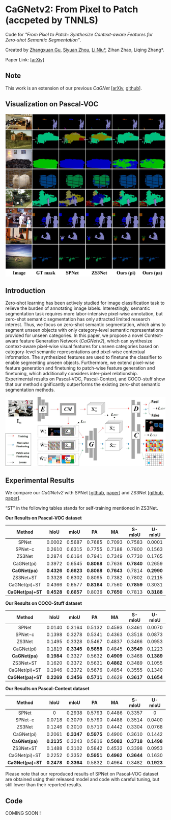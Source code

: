 # CaGNetv2: From Pixel to Patch (accpeted by TNNLS)

Code for *"From Pixel to Patch: Synthesize Context-aware Features for Zero-shot Semantic Segmentation"*.

Created by [Zhangxuan Gu](https://github.com/zhangxgu), [Siyuan Zhou](https://github.com/Siyuan-Zhou), [Li Niu\*](https://github.com/ustcnewly), Zihan Zhao, Liqing Zhang\*.

Paper Link: [[arXiv]](https://arxiv.org/abs/2009.12232)

## Note

This work is an extension of our previous *CaGNet* \[[arXiv](http://arxiv.org/abs/2008.06893), [github](https://github.com/bcmi/CaGNet-Zero-Shot-Semantic-Segmentation)\].

## Visualization on Pascal-VOC

[![Visualization on Pascal-VOC](https://github.com/bcmi/CaGNetv2-Zero-Shot-Semantic-Segmentation/blob/master/figures/visualization.JPG?raw=true)](https://github.com/bcmi/CaGNetv2-Zero-Shot-Semantic-Segmentation/blob/master/figures/visualization.JPG?raw=true)

## Introduction

Zero-shot learning has been actively studied for image classification task to relieve the burden of annotating image labels. Interestingly, semantic segmentation task requires more labor-intensive pixel-wise annotation, but zero-shot semantic segmentation has only attracted limited research interest. Thus, we focus on zero-shot semantic segmentation, which aims to segment unseen objects with only category-level semantic representations provided for unseen categories. In this paper, we propose a novel Context-aware feature Generation Network (*CaGNetv2*), which can synthesize context-aware pixel-wise visual features for unseen categories based on category-level semantic representations and pixel-wise contextual information. The synthesized features are used to finetune the classifier to enable segmenting unseen objects. Furthermore, we extend pixel-wise feature generation and finetuning to patch-wise feature generation and finetuning, which additionally considers inter-pixel relationship. Experimental results on Pascal-VOC, Pascal-Context, and COCO-stuff show that our method significantly outperforms the existing zero-shot semantic segmentation methods.

[![Overview of Our CaGNet](https://github.com/bcmi/CaGNetv2-Zero-Shot-Semantic-Segmentation/blob/master/figures/overview.JPG?raw=true)](https://github.com/bcmi/CaGNetv2-Zero-Shot-Semantic-Segmentation/blob/master/figures/overview.JPG?raw=true)

## Experimental Results

We compare our *CaGNetv2* with SPNet \[[github](https://github.com/subhc/SPNet), [paper](https://ieeexplore.ieee.org/document/8953827)\] and ZS3Net \[[github](https://github.com/valeoai/ZS3), [paper](https://arxiv.org/pdf/1906.00817.pdf)\].

“ST” in the following tables stands for self-training mentioned in ZS3Net.

**Our Results on Pascal-VOC dataset**

|    Method     |    hIoU    |    mIoU    |     PA     |     MA     |   S-mIoU   |   U-mIoU   |    U-PA    |    U-MA    |
| :-----------: | :--------: | :--------: | :--------: | :--------: | :--------: | :--------: | :--------: | :--------: |
|     SPNet     |   0.0002   |   0.5687   |   0.7685   |   0.7093   |   0.7583   |   0.0001   |   0.0007   |   0.0001   |
|    SPNet-c    |   0.2610   |   0.6315   |   0.7755   |   0.7188   |   0.7800   |   0.1563   |   0.2955   |   0.2387   |
|    ZS3Net     |   0.2874   |   0.6164   |   0.7941   |   0.7349   |   0.7730   |   0.1765   |   0.2147   |   0.1580   |
|  CaGNet(pi)   |   0.3972   |   0.6545   | **0.8068** |   0.7636   | **0.7840** |   0.2659   |   0.4297   |   0.3940   |
| **CaGNet(pa)** | **0.4326** | **0.6623** | **0.8068** | **0.7643** |   0.7814   | **0.2990** | **0.5176** | **0.4710** |
|   ZS3Net+ST   |   0.3328   |   0.6302   |   0.8095   |   0.7382   |   0.7802   |   0.2115   |   0.3407   |   0.2637   |
| CaGNet(pi)+ST |   0.4366   |   0.6577   | **0.8164** |   0.7560   | **0.7859** |   0.3031   |   0.5855   |   0.5071   |
| **CaGNet(pa)+ST** | **0.4528** | **0.6657** |   0.8036   | **0.7650** |   0.7813   | **0.3188** | **0.5939** | **0.5417** |

**Our Results on COCO-Stuff dataset**

|    Method     |    hIoU    |    mIoU    |     PA     |     MA     |   S-mIoU   |   U-mIoU   |    U-PA    |    U-MA    |
| :-----------: | :--------: | :--------: | :--------: | :--------: | :--------: | :--------: | :--------: | :--------: |
|     SPNet     |   0.0140   |   0.3164   |   0.5132   |   0.4593   |   0.3461   |   0.0070   |   0.0171   |   0.0007   |
|    SPNet-c    |   0.1398   |   0.3278   |   0.5341   |   0.4363   |   0.3518   |   0.0873   |   0.2450   |   0.1614   |
|    ZS3Net     |   0.1495   |   0.3328   |   0.5467   |   0.4837   |   0.3466   |   0.0953   |   0.2275   |   0.2701   |
|  CaGNet(pi)   |   0.1819   | **0.3345** | **0.5658** |   0.4845   | **0.3549** |   0.1223   |   0.2545   |   0.2701   |
| **CaGNet(pa)** | **0.1984** |   0.3327   |   0.5632   | **0.4909** |   0.3468   | **0.1389** | **0.2962** | **0.3132** |
|   ZS3Net+ST   |   0.1620   |   0.3372   |   0.5631   | **0.4862** |   0.3489   |   0.1055   |   0.2488   |   0.2718   |
| CaGNet(pi)+ST |   0.1946   |   0.3372   |   0.5676   |   0.4854   |   0.3555   |   0.1340   |   0.2670   | **0.2728** |
| **CaGNet(pa)+ST** | **0.2269** | **0.3456** | **0.5711** |   0.4629   | **0.3617** | **0.1654** | **0.3702** |   0.2567   |

**Our Results on Pascal-Context dataset**

|    Method     |    hIoU    |    mIoU    |     PA     |     MA     |   S-mIoU   |   U-mIoU   |    U-PA    |    U-MA    |
| :-----------: | :--------: | :--------: | :--------: | :--------: | :--------: | :--------: | :--------: | :--------: |
|     SPNet     |     0      |   0.2938   |   0.5793   |   0.4486   |   0.3357   |     0      |     0      |     0      |
|    SPNet-c    |   0.0718   |   0.3079   |   0.5790   |   0.4488   |   0.3514   |   0.0400   |   0.1673   |   0.1361   |
|    ZS3Net     |   0.1246   |   0.3010   |   0.5710   |   0.4442   |   0.3304   |   0.0768   |   0.1922   |   0.1532   |
|  CaGNet(pi)   |   0.2061   | **0.3347** | **0.5975** |   0.4900   |   0.3610   |   0.1442   |   0.3976   |   0.3248   |
| **CaGNet(pa)** | **0.2135** |   0.3243   |   0.5816   | **0.5082** | **0.3718** | **0.1498** | **0.3981** | **0.3412** |
|   ZS3Net+ST   |   0.1488   |   0.3102   |   0.5842   |   0.4532   |   0.3398   |   0.0953   |   0.3030   |   0.1721   |
| CaGNet(pi)+ST |   0.2252   |   0.3352   | **0.5951** | **0.4962** | **0.3644** |   0.1630   |   0.4038   | **0.4214** |
| **CaGNet(pa)+ST** | **0.2478** | **0.3364** |   0.5832   |   0.4964   |   0.3482   | **0.1923** | **0.4075** |   0.4023   |

Please note that our reproduced results of SPNet on Pascal-VOC dataset are obtained using their released model and code with careful tuning, but still lower than their reported results.

## Code

COMING SOON !
